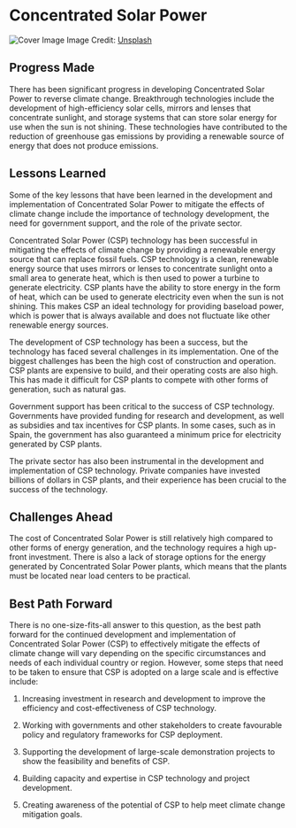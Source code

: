 # Concentrated Solar Power

![Cover Image](https://images.unsplash.com/photo-1641959165241-9ba4a661ecb5?crop=entropy&cs=tinysrgb&fit=max&fm=jpg&ixid=Mnw0NDM1NTZ8MHwxfHNlYXJjaHwxfHxDb25jZW50cmF0ZWQlMjBTb2xhciUyMFBvd2VyfGVufDB8fHx8MTY4MzA0ODk1Nw&ixlib=rb-4.0.3&q=80&w=1080)
Image Credit: [Unsplash](https://unsplash.com/@darmau)

## Progress Made

There has been significant progress in developing Concentrated Solar Power to reverse climate change. Breakthrough technologies include the development of high-efficiency solar cells, mirrors and lenses that concentrate sunlight, and storage systems that can store solar energy for use when the sun is not shining. These technologies have contributed to the reduction of greenhouse gas emissions by providing a renewable source of energy that does not produce emissions.

## Lessons Learned

Some of the key lessons that have been learned in the development and implementation of Concentrated Solar Power to mitigate the effects of climate change include the importance of technology development, the need for government support, and the role of the private sector.

Concentrated Solar Power (CSP) technology has been successful in mitigating the effects of climate change by providing a renewable energy source that can replace fossil fuels. CSP technology is a clean, renewable energy source that uses mirrors or lenses to concentrate sunlight onto a small area to generate heat, which is then used to power a turbine to generate electricity. CSP plants have the ability to store energy in the form of heat, which can be used to generate electricity even when the sun is not shining. This makes CSP an ideal technology for providing baseload power, which is power that is always available and does not fluctuate like other renewable energy sources.

The development of CSP technology has been a success, but the technology has faced several challenges in its implementation. One of the biggest challenges has been the high cost of construction and operation. CSP plants are expensive to build, and their operating costs are also high. This has made it difficult for CSP plants to compete with other forms of generation, such as natural gas.

Government support has been critical to the success of CSP technology. Governments have provided funding for research and development, as well as subsidies and tax incentives for CSP plants. In some cases, such as in Spain, the government has also guaranteed a minimum price for electricity generated by CSP plants.

The private sector has also been instrumental in the development and implementation of CSP technology. Private companies have invested billions of dollars in CSP plants, and their experience has been crucial to the success of the technology.

## Challenges Ahead

The cost of Concentrated Solar Power is still relatively high compared to other forms of energy generation, and the technology requires a high up-front investment. There is also a lack of storage options for the energy generated by Concentrated Solar Power plants, which means that the plants must be located near load centers to be practical.

## Best Path Forward

There is no one-size-fits-all answer to this question, as the best path forward for the continued development and implementation of Concentrated Solar Power (CSP) to effectively mitigate the effects of climate change will vary depending on the specific circumstances and needs of each individual country or region. However, some steps that need to be taken to ensure that CSP is adopted on a large scale and is effective include:

1. Increasing investment in research and development to improve the efficiency and cost-effectiveness of CSP technology.

2. Working with governments and other stakeholders to create favourable policy and regulatory frameworks for CSP deployment.

3. Supporting the development of large-scale demonstration projects to show the feasibility and benefits of CSP.

4. Building capacity and expertise in CSP technology and project development.

5. Creating awareness of the potential of CSP to help meet climate change mitigation goals.
